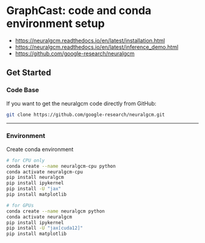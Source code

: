 # GraphCast: code and conda environment setup

* <https://neuralgcm.readthedocs.io/en/latest/installation.html>
* <https://neuralgcm.readthedocs.io/en/latest/inference_demo.html>
* <https://github.com/google-research/neuralgcm>

## Get Started

### Code Base

If you want to get the neuralgcm code directly from GitHub:

```bash
git clone https://github.com/google-research/neuralgcm.git
```

---

### Environment

Create conda environment

```bash
# for CPU only
conda create --name neuralgcm-cpu python
conda activate neuralgcm-cpu
pip install neuralgcm
pip install ipykernel
pip install -U "jax"
pip install matplotlib
```

```bash
# for GPUs
conda create --name neuralgcm python
conda activate neuralgcm
pip install ipykernel
pip install -U "jax[cuda12]"
pip install matplotlib
```
